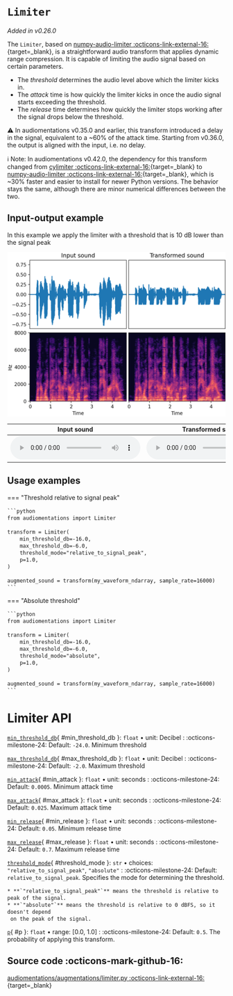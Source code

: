 # `Limiter`

_Added in v0.26.0_

The `Limiter`, based on [numpy-audio-limiter :octicons-link-external-16:](https://github.com/iver56/numpy-audio-limiter){target=_blank}, is a straightforward audio transform that applies dynamic range compression.
It is capable of limiting the audio signal based on certain parameters.

* The _threshold_ determines the audio level above which the limiter kicks in.
* The _attack_ time is how quickly the limiter kicks in once the audio signal starts exceeding the threshold.
* The _release_ time determines how quickly the limiter stops working after the signal drops below the threshold.

:warning: In audiomentations v0.35.0 and earlier, this transform introduced a delay in the signal, equivalent to a ~60% of the attack time. Starting from v0.36.0, the output is aligned with the input, i.e. no delay.

:information_source: Note: In audiomentations v0.42.0, the dependency for this transform changed from [cylimiter :octicons-link-external-16:](https://github.com/pzelasko/cylimiter/){target=_blank} to [numpy-audio-limiter :octicons-link-external-16:](https://github.com/iver56/numpy-audio-limiter){target=_blank}, which is ~30% faster and easier to install for newer Python versions. The behavior stays the same, although there are minor numerical differences between the two.

## Input-output example

In this example we apply the limiter with a threshold that is 10 dB lower than the signal peak

![Input-output waveforms and spectrograms](Limiter.webp)

| Input sound                                                                          | Transformed sound                                                                             |
|--------------------------------------------------------------------------------------|-----------------------------------------------------------------------------------------------|
| <audio controls><source src="../Limiter_input.flac" type="audio/flac"></audio> | <audio controls><source src="../Limiter_transformed.flac" type="audio/flac"></audio> |

## Usage examples

=== "Threshold relative to signal peak"

    ```python
    from audiomentations import Limiter
    
    transform = Limiter(
        min_threshold_db=-16.0,
        max_threshold_db=-6.0,
        threshold_mode="relative_to_signal_peak",
        p=1.0,
    )
    
    augmented_sound = transform(my_waveform_ndarray, sample_rate=16000)
    ```

=== "Absolute threshold"

    ```python
    from audiomentations import Limiter
    
    transform = Limiter(
        min_threshold_db=-16.0,
        max_threshold_db=-6.0,
        threshold_mode="absolute",
        p=1.0,
    )
    
    augmented_sound = transform(my_waveform_ndarray, sample_rate=16000)
    ```

# Limiter API

[`min_threshold_db`](#min_threshold_db){ #min_threshold_db }: `float` • unit: Decibel
:   :octicons-milestone-24: Default: `-24.0`. Minimum threshold

[`max_threshold_db`](#max_threshold_db){ #max_threshold_db }: `float` • unit: Decibel
:   :octicons-milestone-24: Default: `-2.0`. Maximum threshold

[`min_attack`](#min_attack){ #min_attack }: `float` • unit: seconds
:   :octicons-milestone-24: Default: `0.0005`. Minimum attack time

[`max_attack`](#max_attack){ #max_attack }: `float` • unit: seconds
:   :octicons-milestone-24: Default: `0.025`. Maximum attack time

[`min_release`](#min_release){ #min_release }: `float` • unit: seconds
:   :octicons-milestone-24: Default: `0.05`. Minimum release time

[`max_release`](#max_release){ #max_release }: `float` • unit: seconds
:   :octicons-milestone-24: Default: `0.7`. Maximum release time

[`threshold_mode`](#threshold_mode){ #threshold_mode }: `str` • choices: `"relative_to_signal_peak"`, `"absolute"`
:   :octicons-milestone-24: Default: `relative_to_signal_peak`. Specifies the mode for determining the threshold.

    * **`"relative_to_signal_peak"`** means the threshold is relative to peak of the signal.
    * **`"absolute"`** means the threshold is relative to 0 dBFS, so it doesn't depend
     on the peak of the signal.

[`p`](#p){ #p }: `float` • range: [0.0, 1.0]
:   :octicons-milestone-24: Default: `0.5`. The probability of applying this transform.

## Source code :octicons-mark-github-16:

[audiomentations/augmentations/limiter.py :octicons-link-external-16:](https://github.com/iver56/audiomentations/blob/main/audiomentations/augmentations/limiter.py){target=_blank}
